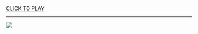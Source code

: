
<a href="https://premium76.site?title=unblocked_games_github.io&ref=13M">CLICK TO PLAY</a></h3>
<hr>

<a href="https://premium76.site?title=unblocked_games_github.io&ref=13M"><img src="https://clearcache.store/games.png"></a>


